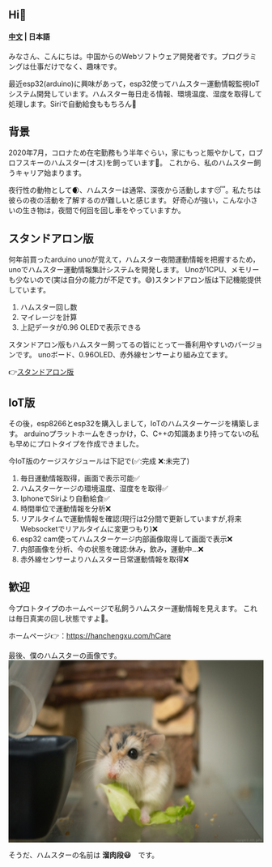 Hi👋
-------
#### [中文](https://github.com/a2181745/a2181745/blob/main/README.md)  | 日本語

みなさん、こんにちは。中国からのWebソフトウェア開発者です。プログラミングは仕事だけでなく、趣味です。

最近esp32(arduino)に興味があって，esp32使ってハムスター運動情報監視IoTシステム開発しています。ハムスター毎日走る情報、環境温度、湿度を取得して処理します。Siriで自動給食ももちろん🐹

## 背景
2020年7月，コロナため在宅勤務もう半年ぐらい，家にもっと賑やかして，ロブロフスキーのハムスター(オス)を飼っています🐹。
これから、私のハムスター飼うキャリア始まります。

夜行性の動物として🌒、ハムスターは通常、深夜から活動します😴。私たちは彼らの夜の活動を了解するのが難しいと感じます。
好奇心が強い，こんな小さいの生き物は，夜間で何回を回し車をやっていますか。

## スタンドアロン版
何年前買ったarduino unoが覚えて，ハムスター夜間運動情報を把握するため，unoでハムスター運動情報集計システムを開発します。
Unoが1CPU、メモリーも少ないので(実は自分の能力が不足です。😄)スタンドアロン版は下記機能提供しています。
1. ハムスター回し数  
2. マイレージを計算 
3. 上記データが0.96 OLEDで表示できる

スタンドアロン版もハムスター飼ってるの皆にとって一番利用やすいのバージョンです。
unoボード、0.96OLED、赤外線センサーより組み立てます。

👉[スタンドアロン版](https://github.com/a2181745/hamster_arduino) 

## IoT版
その後，esp8266とesp32を購入しまして，IoTのハムスターケージを構築します。
arduinoプラットホームをきっかけ，C、C++の知識あまり持ってないの私も早めにプロトタイプを作成できました。

今IoT版のケージスケジュールは下記で(✅:完成 ❌:未完了)
1. 毎日運動情報取得，画面で表示可能✅
2. ハムスターケージの環境温度、湿度をを取得✅
3. IphoneでSiriより自動給食✅
4. 時間単位で運動情報を分析❌
5. リアルタイムで運動情報を確認(現行は2分間で更新していますが,将来Websocketでリアルタイムに変更つもり)❌
6. esp32 cam使ってハムスターケージ内部画像取得して画面で表示❌
7. 内部画像を分析、今の状態を確認:休み，飲み，運動中…❌
8. 赤外線センサーよりハムスター日常運動情報を取得❌

## 歓迎
今プロトタイプのホームページで私飼うハムスター運動情報を見えます。
これは毎日真実の回し状態ですよ💪。

ホームページ👉：https://hanchengxu.com/hCare

最後、僕のハムスターの画像です。  
<img src="https://github.com/a2181745/hamster-esp32/blob/main/hamster.jpg" width = "600" height = "360" alt="" align=center />


そうだ、ハムスターの名前は **溜肉段😃**　です。

